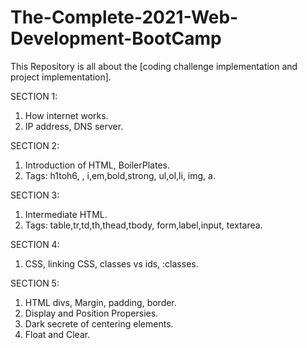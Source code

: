 # The-Complete-2021-Web-Development-BootCamp
This Repository is all about the [coding challenge implementation and project implementation].

SECTION 1:
1. How internet works.
2. IP address, DNS server.

SECTION 2:
1. Introduction of HTML, BoilerPlates.
2. Tags: h1toh6, <!-- Comment -->, i,em,bold,strong, ul,ol,li, img, a.

SECTION 3:
1. Intermediate HTML.
2. Tags: table,tr,td,th,thead,tbody, form,label,input, textarea.

SECTION 4:
1. CSS, linking CSS, classes vs ids, :classes.

SECTION 5:
1. HTML divs, Margin, padding, border.
2. Display and Position Propersies.
3. Dark secrete of centering elements.
4. Float and Clear.

